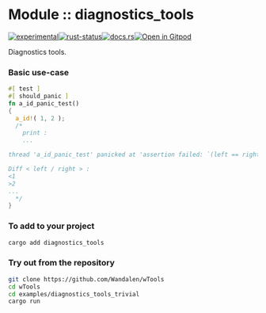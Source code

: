 <!-- {{# generate.module_header{} #}} -->

# Module :: diagnostics_tools
<!--{ generate.module_header.start() }-->
 [![experimental](https://raster.shields.io/static/v1?label=&message=experimental&color=orange)](https://github.com/emersion/stability-badges#experimental)[![rust-status](https://github.com/Wandalen/wTools/actions/workflows/module_diagnostics_tools_push.yml/badge.svg)](https://github.com/Wandalen/wTools/actions/workflows/module_diagnostics_tools_push.yml)[![docs.rs](https://img.shields.io/docsrs/diagnostics_tools?color=e3e8f0&logo=docs.rs)](https://docs.rs/diagnostics_tools)[![Open in Gitpod](https://raster.shields.io/static/v1?label=try&message=online&color=eee&logo=gitpod&logoColor=eee)](https://gitpod.io/#RUN_PATH=.,SAMPLE_FILE=sample%2Frust%2Fdiagnostics_tools_trivial%2Fsrc%2Fmain.rs,RUN_POSTFIX=--example%20diagnostics_tools_trivial/https://github.com/Wandalen/wTools)
<!--{ generate.module_header.end }-->

Diagnostics tools.

### Basic use-case

<!-- {{# generate.module{} #}} -->

```rust
#[ test ]
#[ should_panic ]
fn a_id_panic_test()
{
  a_id!( 1, 2 );
  /*
    print :
    ...

thread 'a_id_panic_test' panicked at 'assertion failed: `(left == right)`

Diff < left / right > :
<1
>2
...
  */
}
```
<!-- zzz : qqq : add --> <!-- aaa : added -->

### To add to your project

```sh
cargo add diagnostics_tools
```

### Try out from the repository

```sh
git clone https://github.com/Wandalen/wTools
cd wTools
cd examples/diagnostics_tools_trivial
cargo run
```

